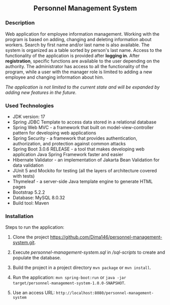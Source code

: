 <h2 align="center">Personnel Management System</h2>

### Description
Web application for employee information management. Working with the program is based on adding, changing and deleting information about workers. Search by first name and/or last name is also available. The system is organized as a table sorted by person's last name. Access to the functionality of the application is provided after **logging in**.
After **registration**, specific functions are available to the user depending on the authority.
The administrator has access to all the functionality of the program, while a user with the manager role is limited to adding a new employee and changing information about him.

*The application is not limited to the current state and will be expanded by adding new features in the future.*

### Used Technologies

* JDK version: 17
* Spring JDBC Template to access data stored in a relational database
* Spring Web MVC - a framework that built on model-view-controller pattern for developing web applications
* Spring Security - a framework that provides authentication, authorization, and protection against common attacks
* Spring Boot 3.0.6 RELEASE - a tool that makes developing web application Java Spring Framework faster and easier
* Hibernate Validator - an implementation of Jakarta Bean Validation for data validation
* JUnit 5 and Mockito for testing (all the layers of architecture covered with tests)
* Thymeleaf - a server-side Java template engine to generate HTML pages
* Bootstrap 5.2.2
* Database: MySQL 8.0.32
* Build tool: Maven

### Installation
Steps to run the application:
1. Clone the project https://github.com/Dima146/personnel-management-system.git.


2. Execute *personnel-management-system.sql* in */sql-scripts* to create and populate the database.


3. Build the project in a project directory `mvn package` or `mvn install`.

 
4. Run the application: `mvn spring-boot:run` or `java -jar target/personnel-management-system-1.0.0-SNAPSHOT`.


5. Use an access URL: `http://localhost:8080/personnel-management-system`



